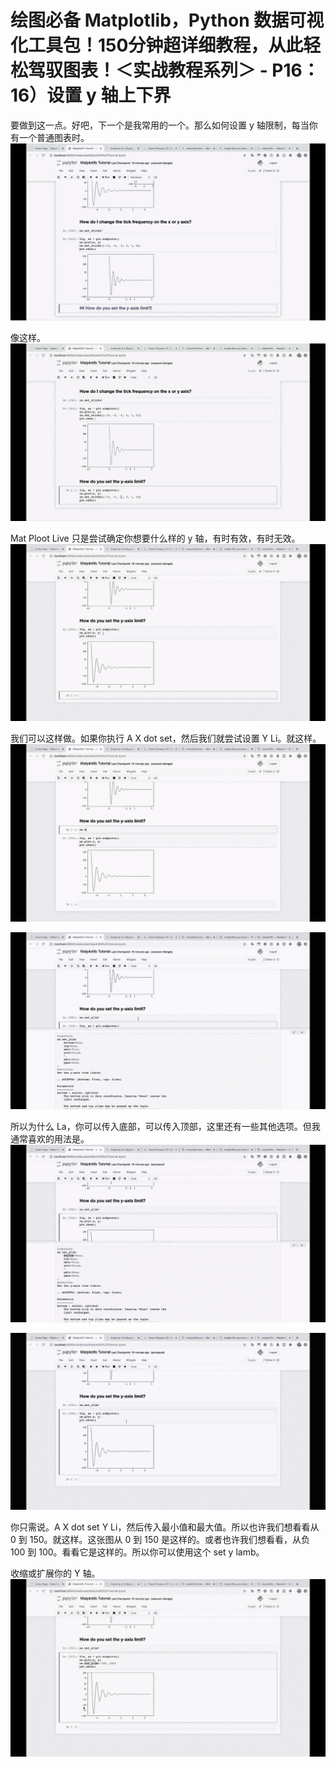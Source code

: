 # 绘图必备 Matplotlib，Python 数据可视化工具包！150分钟超详细教程，从此轻松驾驭图表！＜实战教程系列＞ - P16：16）设置 y 轴上下界 

要做到这一点。好吧，下一个是我常用的一个。那么如何设置 y 轴限制，每当你有一个普通图表时。![](img/4033662712435ba48febf1e11227ec77_1.png)

像这样。![](img/4033662712435ba48febf1e11227ec77_3.png)

Mat Ploot Live 只是尝试确定你想要什么样的 y 轴，有时有效，有时无效。![](img/4033662712435ba48febf1e11227ec77_5.png)

我们可以这样做。如果你执行 A X dot set，然后我们就尝试设置 Y Li。就这样。![](img/4033662712435ba48febf1e11227ec77_7.png)

![](img/4033662712435ba48febf1e11227ec77_8.png)

所以为什么 La，你可以传入底部，可以传入顶部，这里还有一些其他选项。但我通常喜欢的用法是。![](img/4033662712435ba48febf1e11227ec77_10.png)

![](img/4033662712435ba48febf1e11227ec77_11.png)

你只需说。A X dot set Y Li，然后传入最小值和最大值。所以也许我们想看看从 0 到 150。就这样。这张图从 0 到 150 是这样的。或者也许我们想看看，从负 100 到 100。看看它是这样的。所以你可以使用这个 set y lamb。 

收缩或扩展你的 Y 轴。![](img/4033662712435ba48febf1e11227ec77_13.png)
